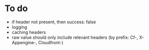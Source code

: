 # To do

- if header not present, then success: false 
- logging
- caching headers
- raw value should only include relevant headers (by prefix: Cf-, X-Appengine-, Cloudfront-)
